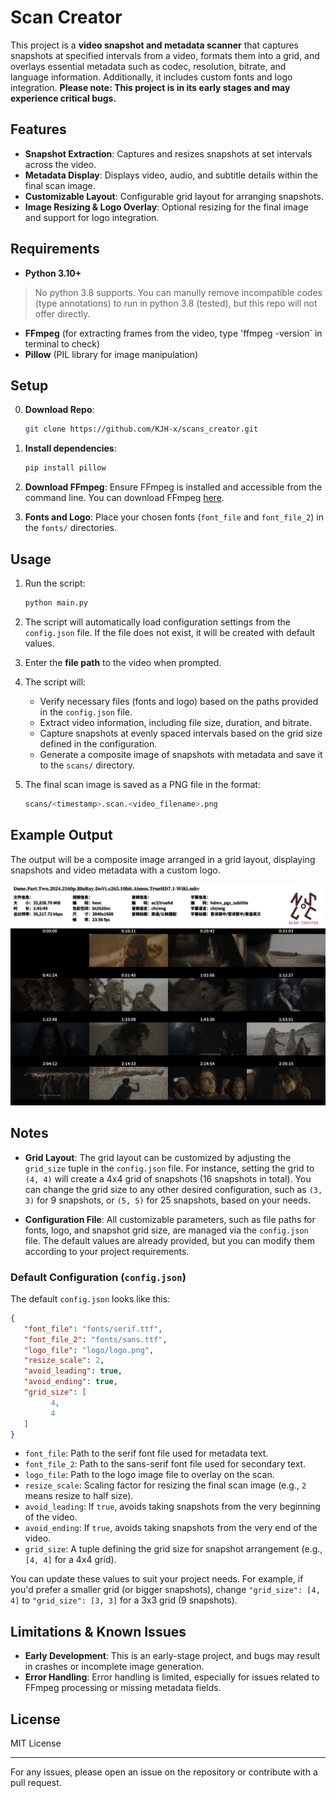 # Scan Creator

This project is a **video snapshot and metadata scanner** that captures snapshots at specified intervals from a video, formats them into a grid, and overlays essential metadata such as codec, resolution, bitrate, and language information. Additionally, it includes custom fonts and logo integration. **Please note: This project is in its early stages and may experience critical bugs.**

## Features

- **Snapshot Extraction**: Captures and resizes snapshots at set intervals across the video.
- **Metadata Display**: Displays video, audio, and subtitle details within the final scan image.
- **Customizable Layout**: Configurable grid layout for arranging snapshots.
- **Image Resizing & Logo Overlay**: Optional resizing for the final image and support for logo integration.

## Requirements

- **Python 3.10+**

> No python 3.8 supports. You can manully remove incompatible codes (type annotations) to run in python 3.8 (tested), but this repo will not offer directly.

- **FFmpeg** (for extracting frames from the video, type 'ffmpeg -version` in terminal to check)
- **Pillow** (PIL library for image manipulation)

## Setup

0. **Download Repo**:

   ```bash
   git clone https://github.com/KJH-x/scans_creator.git
   ```

1. **Install dependencies**:

   ```bash
   pip install pillow
   ```

2. **Download FFmpeg**:
   Ensure FFmpeg is installed and accessible from the command line. You can download FFmpeg [here](https://ffmpeg.org/download.html).

3. **Fonts and Logo**:
   Place your chosen fonts (`font_file` and `font_file_2`) in the `fonts/` directories.

## Usage

1. Run the script:

   ```bash
   python main.py
   ```

2. The script will automatically load configuration settings from the `config.json` file. If the file does not exist, it will be created with default values.

3. Enter the **file path** to the video when prompted.

4. The script will:
   - Verify necessary files (fonts and logo) based on the paths provided in the `config.json` file.
   - Extract video information, including file size, duration, and bitrate.
   - Capture snapshots at evenly spaced intervals based on the grid size defined in the configuration.
   - Generate a composite image of snapshots with metadata and save it to the `scans/` directory.

5. The final scan image is saved as a PNG file in the format:

   ```bash
   scans/<timestamp>.scan.<video_filename>.png
   ```

## Example Output

The output will be a composite image arranged in a grid layout, displaying snapshots and video metadata with a custom logo.

![img](./scans/example/000000.scan.Dune.Part.Two.2024.2160p.BluRay.DoVi.x265.10bit.Atmos.TrueHD7.1-WiKi.mkv.png)

## Notes

- **Grid Layout**: The grid layout can be customized by adjusting the `grid_size` tuple in the `config.json` file. For instance, setting the grid to `(4, 4)` will create a 4x4 grid of snapshots (16 snapshots in total). You can change the grid size to any other desired configuration, such as `(3, 3)` for 9 snapshots, or `(5, 5)` for 25 snapshots, based on your needs.
  
- **Configuration File**: All customizable parameters, such as file paths for fonts, logo, and snapshot grid size, are managed via the `config.json` file. The default values are already provided, but you can modify them according to your project requirements.
  
### Default Configuration (`config.json`)

The default `config.json` looks like this:

```json
{
   "font_file": "fonts/serif.ttf",
   "font_file_2": "fonts/sans.ttf",
   "logo_file": "logo/logo.png",
   "resize_scale": 2,
   "avoid_leading": true,
   "avoid_ending": true,
   "grid_size": [
         4,
         4
   ]
}
```

- `font_file`: Path to the serif font file used for metadata text.
- `font_file_2`: Path to the sans-serif font file used for secondary text.
- `logo_file`: Path to the logo image file to overlay on the scan.
- `resize_scale`: Scaling factor for resizing the final scan image (e.g., `2` means resize to half size).
- `avoid_leading`: If `true`, avoids taking snapshots from the very beginning of the video.
- `avoid_ending`: If `true`, avoids taking snapshots from the very end of the video.
- `grid_size`: A tuple defining the grid size for snapshot arrangement (e.g., `[4, 4]` for a 4x4 grid).

You can update these values to suit your project needs. For example, if you'd prefer a smaller grid (or  bigger snapshots), change `"grid_size": [4, 4]` to `"grid_size": [3, 3]` for a 3x3 grid (9 snapshots).

## Limitations & Known Issues

- **Early Development**: This is an early-stage project, and bugs may result in crashes or incomplete image generation.
- **Error Handling**: Error handling is limited, especially for issues related to FFmpeg processing or missing metadata fields.

## License

MIT License

---

For any issues, please open an issue on the repository or contribute with a pull request.
